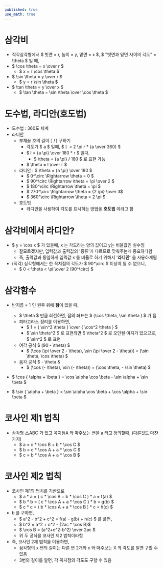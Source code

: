 ```yaml
---
published: true
use_math: true
---
```

# 삼각비
- 직각삼각형에서 $ 빗면 = r, 높이 = y, 밑면 = x $, $ "빗면과 밑면 사이의 각도" = \theta $  일 때,
- $ \cos \theta = x \over r $
  - $ x = r \cos \theta $
- $ \sin \theta = y \over r $
  - $ y = r \sin \theta $
- $ \tan \theta = y \over x $
  - $ \tan \theta = \sin \theta \over \cos \theta $
  
# 도수법, 라디안(호도법)
- 도수법 : 360도 체계
- 라디안
  - 부채꼴 호의 길이 ($ㅣ$) 구하기
    - 각도가 $ a $ 일때, $ㅣ = 2 \pi r * {a \over 360} $
    - $ l = {a \pi} \over 180 * r $ 일때, 
      - $ \theta = {a \pi} / 180 $ 로 표현 가능
    - $ \theta = l \over r $ 
  - 라디안 : $ \theta = {a \pi} \over 180 $
    - $ 0^\circ \Rightarrow \theta = 0 $
    - $ 90^\circ \Rightarrow \theta = \pi \over 2 $
    - $ 180^\circ \Rightarrow \theta = \pi $
    - $ 270^\circ \Rightarrow \theta = {2 \pi} \over 3$
    - $ 360^\circ \Rightarrow \theta = 2 \pi $
  - 호도법     
    - 라디안을 사용하여 각도를 표시하는 방법을 **호도법** 이라고 함
    
# 삼각비에서 라디안?
- $ y = \cos x $ 가 있을때, x 는 각도라는 양의 값이고 y는 비율값인 실수임
  - 잘모르겠지만, 입력값과 출력값의 '종류'가 다르므로 맞춰주는게 중요하다함
  - 즉, 출력값과 동일하게 입력값 x 를 비율로 하기 위해서 '**라디안**' 을 사용하게됨
- (직각) 삼각형에서는 한 꼭지점의 각도가 $ 90^\circ $ 이상이 될 수 없으니,
  - $ 0 < \theta < \pi \over 2 (90^\circ) $
    
# 삼각함수
- 반지름 = 1 인 원주 위에 **점**이 있을 때,
  - $ \theta $ 만큼 회전하면, 점의 좌표는 $ (\cos \theta, \sin \theta ) $ 가 됨
  - 피타고라스 정리를 이용하면,
    - $ 1 = { \sin^2 \theta } \over { \cos^2 \theta } $ 
    - $ \sin \theta^2 $ 로 표현되면 $ \theta^2 $ 로 오인될 여지가 있으므로, $ \sin^2 $ 로 표현
  - 여각 공식 $ (90 - \theta) $
    - $ (\cos (\pi \over 2 - \theta), \sin (\pi \over 2 - \theta)) = (\sin \theta, \cos \theta) $
  - 음각 공식 $ - \theta &
    - $ (\cos (- \theta), \sin (- \theta)) = (\cos \theta, - \sin \theta) $

- $ \cos { \alpha + \beta } = \cos \alpha \cos \beta - \sin \alpha + \sin \beta  $  
- $ \sin { \alpha + \beta } = \sin \alpha \cos \beta + \cos \alpha + \sin \beta  $




# 코사인 제1 법칙
- 삼각형 △ABC 가 있고 꼭지점A 와 마주보는 변을 a 라고 정의할때, (다른것도 마찬가지)
  - $ a = c * \cos B + b * \cos C $
  - $ b = c * \cos A + a * \cos C $
  - $ c = b * \cos A + a * \cos B $

# 코사인 제2 법칙
- 코사인 제1의 법치를 기반으로
  - $ a * a = ( c * \cos B + b * \cos C ) * a = f(a) $
  - $ b * b = ( c * \cos A + a * \cos C ) * b = g(b) $
  - $ c * c = ( b * \cos A + a * \cos B ) * c = h(c) $
- b 를 구하면,
  - $ a^2 - b^2 + c^2 = f(a) - g(b) + h(c) $ 를 풀면,
  - $ b^2 = a^2 + c^2 - {2ac * \cos B}$
  - $ \cos B = {a^2+c^2-b^2} \over 2ac $
  - 위 두 공식을 코사인 제2 법칙이라함
- 즉, 코사인 2제 법칙을 이용하면,
  - 삼각형의 x 변의 길이는 다른 변 2개와 x 와 마주보는 X 의 각도를 알면 구할 수 있음
  - 3변의 길이를 알면, 각 꼭지점의 각도도 구할 수 있음
